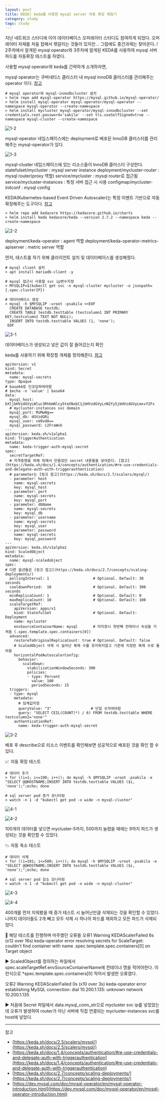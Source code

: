 ```yaml
---
layout: post
title: DOIK) keda를 이용한 mysql server 자동 확장 체험기
category: study
tags: study
---
```


지난 네트워크 스터디에 이어 데이터베이스 오퍼레이터 스터디도 참여하게 되었다. 오퍼레이터 자체를 처음 접해서 헷갈리는 것들이 있지만… 그럼에도 중간과제는 찾아온다..! 2주차에서 알게된 mysql operator와 3주차에 알게된 KEDA를 사용하여 mysql 서버 파드를 자동확장 테스트를 하였다.

사용할 mysql operator와 keda를 간략하게 소개하자면,


mysql operator는 쿠버네티스 클러스터 내 mysql innoDB 클러스터를 관리해주는 operator 이다. [참고](https://dev.mysql.com/doc/mysql-operator/en/mysql-operator-introduction.html)

```
# mysql operator와 mysql-innodbcluster 설치
> helm repo add mysql-operator https://mysql.github.io/mysql-operator/
> helm install mysql-operator mysql-operator/mysql-operator --namespace mysql-operator --create-namespace
> helm install mycluster mysql-operator/mysql-innodbcluster --set credentials.root.password='sakila' --set tls.useSelfSigned=true --namespace mysql-cluster --create-namespace
```

![1-2](/assets/img/doik1/1-2.png)

mysql-operator 네임스페이스에는 deployment로 배포된 InnoDB 클러스터를 관리해주는 mysql-operator가 있다.


![1-3](/assets/img/doik1/1-3.png)

mysql-cluster 네임스페이스에 있는 리소스들이 InnoDB 클러스터 구성한다.
statefulset/mycluster : mysql server instance
deployment/mycluster-router : mysql router(proxy 역할)
service/mycluster : mysql router로 접근됨
service/mycluster-instances : 특정 서버 접근 시 사용
configmap/mycluster-initconf : mysql config



KEDA(Kubernetes-based Event Driven Autoscaler)는 특정 이벤트 기반으로 자동 확장해주는 도구이다. [참고](https://keda.sh/docs/2.7/concepts/)

```
> helm repo add kedacore https://kedacore.github.io/charts
> helm install keda kedacore/keda --version 2.7.2 --namespace keda --create-namespace
```

![2-2](/assets/img/doik1/2-2.png)

deployment/keda-operator : agent 역할
deployment/keda-operator-metrics-apiserver : metric server 역할



먼저, 테스트를 하기 위해 클라이언트 설치 및 데이터베이스를 생성해줬다.

```
# mysql client 설치
> apt install mariadb-client -y

# mysql 접근시 사용할 svc ip변수지정
> MYSQLIP=$(kubectl get svc -n mysql-cluster mycluster -o jsonpath={.spec.clusterIP})

# 데이터베이스 생성
> mysql -h $MYSQLIP -uroot -psakila <<EOF
  CREATE DATABASE testdb;
  CREATE TABLE testdb.testtable (testcolumn1 INT PRIMARY KEY,testcolumn2 TEXT NOT NULL);
  INSERT INTO testdb.testtable VALUES (1, 'none');
 EOF
```

![3-1](/assets/img/doik1/3-1.png)

데이터베이스가 생성되고 넣은 값이 잘 들어갔는지 확인


keda를 사용하기 위해 확장할 개체를 정의해준다. [참고](https://keda.sh/docs/2.7/scalers/mysql/)

```
apiVersion: v1
kind: Secret
metadata:
  name: mysql-secrets
type: Opaque
# base64로 인코딩하여야함
# $echo -n 'value' | base64
data:
  mysql_host: bXljbHVzdGVyLWluc3RhbmNlcy5teXNxbC1jbHVzdGVyLnN2Yy5jbHVzdGVyLmxvY2Fs
  # mycluster-instances svc domain
  mysql_port: MzMwNg==
  mysql_db: dGVzdGRi
  mysql_user: cm9vdA==
  mysql_password: c2FraWxh
---
apiVersion: keda.sh/v1alpha1
kind: TriggerAuthentication
metadata:
  name: keda-trigger-auth-mysql-secret
spec:
  secretTargetRef:
  # 자격증명을 위해 위에서 만들었던 secret 내용들을 넣어준다. [참고](https://keda.sh/docs/1.4/concepts/authentication/#re-use-credentials-and-delegate-auth-with-triggerauthentication)
  # parameter는 [링크 참고](https://keda.sh/docs/2.7/scalers/mysql/)
  - parameter: host
    name: mysql-secrets
    key: mysql_host
  - parameter: port
    name: mysql-secrets
    key: mysql_port
  - parameter: dbName
    name: mysql-secrets
    key: mysql_db
  - parameter: username
    name: mysql-secrets
    key: mysql_user
  - parameter: password
    name: mysql-secrets
    key: mysql_password
---
apiVersion: keda.sh/v1alpha1
kind: ScaledObject
metadata:
  name: mysql-scaledobject
spec:
# 다른 옵션들은 [링크 참고](https://keda.sh/docs/2.7/concepts/scaling-deployments/)
  pollingInterval: 1                    # Optional. Default: 30 seconds
  cooldownPeriod:  10                   # Optional. Default: 300 seconds
  minReplicaCount: 1                    # Optional. Default: 0
  maxReplicaCount: 10                   # Optional. Default: 100
  scaleTargetRef:
    apiVersion: apps/v1   
    kind: StatefulSet                   # Optional. Default: Deployment
    name: mycluster 
    envSourceContainerName: mysql       # 미지정시 첫번째 컨테이너 속성을 가져옴 (.spec.template.spec.containers[0])
  advanced:                                         
    restoreToOriginalReplicaCount: true # Optional. Default: false
    # ScaledObject 삭제 시 늘어난 복제 수를 유지하지않고 기존에 지정한 복제 수로 돌아옴    
    horizontalPodAutoscalerConfig:                  
      behavior:                                      
        scaleDown:
          stabilizationWindowSeconds: 300           
          policies:
          - type: Percent
            value: 100
            periodSeconds: 15
  triggers:
  - type: mysql
    metadata:
      # 임계값지정
      queryValue: "3"                  # 단일 숫자여야함
      query: "SELECT CEIL(COUNT(*) / 6) FROM testdb.testtable WHERE testcolumn2='none'"  
    authenticationRef:
      name: keda-trigger-auth-mysql-secret
```

![3-2](/assets/img/doik1/3-2.png)

배포 후 describe으로 리소스 이벤트를 확인해보면 성공적으로 배포된 것을 확인 할 수 있다. 



📈 자동 확장 테스트

```
# 데이터 추가
> for ((i=1; i<=100; i++)); do mysql -h $MYSQLIP -uroot -psakila -e "SELECT @@HOSTNAME;INSERT INTO testdb.testtable VALUES ($i, 'none');";echo; done

# sql server pod 증가 모니터링
> watch -n 1 -d "kubectl get pod -o wide -n mysql-cluster"
```


![4-1](/assets/img/doik1/4-1.png)

![4-2](/assets/img/doik1/4-2.png)

100개의 데이터를 넣으면 mycluster-5까지, 500까지 늘렸을 때에는 9까지 파드가 생성되는 것을 확인할 수 있었다.



📉 자동 축소 테스트

```
# 데이터 삭제
> for ((i=101; i<=500; i++)); do mysql -h $MYSQLIP -uroot -psakila -e "SELECT @@HOSTNAME;INSERT INTO testdb.testtable VALUES ($i, 'none');";echo; done

# sql server pod 감소 모니터링
> watch -n 1 -d "kubectl get pod -o wide -n mysql-cluster"
```

![4-3](/assets/img/doik1/4-3.png)

![4-4](/assets/img/doik1/4-4.png)

400개를 먼저 지워봤을 때 증가 테스트 시 늘어난만큼 삭제되는 것을 확인할 수 있었다. 나머지 데이터들도 2개 빼고 모두 삭제 시 하나의 파드를 제외하고 모든 파드가 삭제되었다.


🚧 해당 테스트를 진행하며 마주했던 오류들
오류1
Warning KEDAScalerFailed 6s (x12 over 16s) keda-operator error resolving secrets for ScaleTarget: couldn't find container with name .spec.template.spec.containers[0] on Target object

▶️  ScaledObject를 정의하는 파일에서 spec.scaleTargetRef.envSourceContainerName에 컨테이너 명을 적어야한다. 이런식으로 *spec.template.spec.containers[0] 적어서 발생한 오류였다.

오류2
Warning KEDAScalerFailed 0s (x10 over 3s) keda-operator error establishing MySQL connection: dial 10.200.1.135: unknown network 10.200.1.135

▶️  처음에 Secret 파일에서 data.mysql_conn_str으로 mycluster svc ip를 넣었었는데 오류가 발생하여 router가 아닌 서버에 직접 연결되는 mycluster-instances svc를 host에 넣었다.


---
참고
- [https://keda.sh/docs/2.5/scalers/mysql/](https://keda.sh/docs/2.5/scalers/mysql/)
- [https://keda.sh/docs/1.4/concepts/authentication/#re-use-credentials-and-delegate-auth-with-triggerauthentication](https://keda.sh/docs/1.4/concepts/authentication/#re-use-credentials-and-delegate-auth-with-triggerauthentication)
- [https://keda.sh/docs/2.7/concepts/scaling-deployments/](https://keda.sh/docs/2.7/concepts/scaling-deployments/)
- [https://dev.mysql.com/doc/mysql-operator/en/mysql-operator-introduction.html](https://dev.mysql.com/doc/mysql-operator/en/mysql-operator-introduction.html) 








